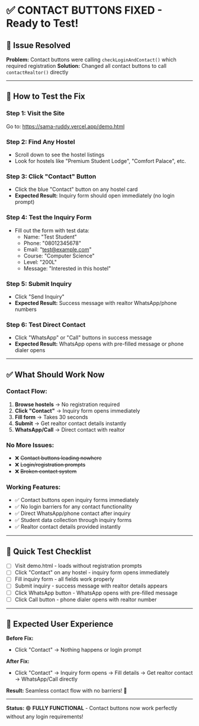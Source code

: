 # ✅ CONTACT BUTTONS FIXED - Ready to Test!

## 🔧 **Issue Resolved**

**Problem:** Contact buttons were calling `checkLoginAndContact()` which required registration
**Solution:** Changed all contact buttons to call `contactRealtor()` directly

---

## 🧪 **How to Test the Fix**

### **Step 1: Visit the Site**
Go to: https://sama-ruddy.vercel.app/demo.html

### **Step 2: Find Any Hostel**
- Scroll down to see the hostel listings
- Look for hostels like "Premium Student Lodge", "Comfort Palace", etc.

### **Step 3: Click "Contact" Button**
- Click the blue "Contact" button on any hostel card
- **Expected Result:** Inquiry form should open immediately (no login prompt)

### **Step 4: Test the Inquiry Form**
- Fill out the form with test data:
  - Name: "Test Student"
  - Phone: "08012345678" 
  - Email: "test@example.com"
  - Course: "Computer Science"
  - Level: "200L"
  - Message: "Interested in this hostel"

### **Step 5: Submit Inquiry**
- Click "Send Inquiry"
- **Expected Result:** Success message with realtor WhatsApp/phone numbers

### **Step 6: Test Direct Contact**
- Click "WhatsApp" or "Call" buttons in success message
- **Expected Result:** WhatsApp opens with pre-filled message or phone dialer opens

---

## ✅ **What Should Work Now**

### **Contact Flow:**
1. **Browse hostels** → No registration required
2. **Click "Contact"** → Inquiry form opens immediately
3. **Fill form** → Takes 30 seconds
4. **Submit** → Get realtor contact details instantly
5. **WhatsApp/Call** → Direct contact with realtor

### **No More Issues:**
- ❌ ~~Contact buttons leading nowhere~~
- ❌ ~~Login/registration prompts~~
- ❌ ~~Broken contact system~~

### **Working Features:**
- ✅ Contact buttons open inquiry forms immediately
- ✅ No login barriers for any contact functionality
- ✅ Direct WhatsApp/phone contact after inquiry
- ✅ Student data collection through inquiry forms
- ✅ Realtor contact details provided instantly

---

## 📱 **Quick Test Checklist**

- [ ] Visit demo.html - loads without registration prompts
- [ ] Click "Contact" on any hostel - inquiry form opens immediately  
- [ ] Fill inquiry form - all fields work properly
- [ ] Submit inquiry - success message with realtor details appears
- [ ] Click WhatsApp button - WhatsApp opens with pre-filled message
- [ ] Click Call button - phone dialer opens with realtor number

---

## 🎯 **Expected User Experience**

**Before Fix:**
- Click "Contact" → Nothing happens or login prompt

**After Fix:**
- Click "Contact" → Inquiry form opens → Fill details → Get realtor contact → WhatsApp/Call directly

**Result:** Seamless contact flow with no barriers! 🎉

---

**Status:** 🟢 **FULLY FUNCTIONAL** - Contact buttons now work perfectly without any login requirements!